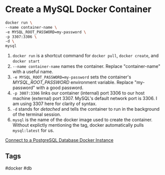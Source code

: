 # Create a MySQL Docker Container 

```bash
docker run \
--name container-name \
-e MYSQL_ROOT_PASSWORD=my-password \
-p 3307:3306 \
-d \
mysql
```

1. `docker run` is a shortcut command for `docker pull`, `docker create`, and `docker start`  
2. `--name container-name` names the container. Replace "container-name" with a useful name.   
3. `-e MYSQL_ROOT_PASSWORD=my-password` sets the container's  *MYSQL_ROOT_PASSWORD* environment variable. Replace "my-password" with a good password.  
4. `-p 3007:3306` links our container (internal) port 3306 to our host machine (external) port 3307. MySQL's default network port is 3306. I am using 3307 here for clarity of syntax.   
5. `-d` stands for *detached* and tells the container to run in the background of the terminal session.  
6. `mysql` is the name of the docker image used to create the container. Without explictly mentioning the tag, docker automatically pulls `mysql:latest` for us.  

[Connect to a PostgreSQL Database Docker Instance](../202310310359)

## Tags
#docker #db
